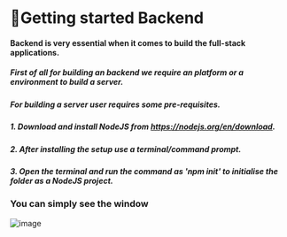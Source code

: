 # 📎Getting started Backend

#### Backend is very essential when it comes to build the full-stack applications.

##### First of all for building an backend we require an platform or a environment to build a server\.
##### For building a server user requires some pre-requisites\.

#####  1. Download and install NodeJS from https://nodejs.org/en/download.
#####  2. After installing the setup use a terminal/command prompt.
#####  3. Open the terminal and run the command as 'npm init' to initialise the folder as a NodeJS project.

### You can simply see the window
![image](https://github.com/devashishroychowdhury/getting-started-with-backend/assets/100063820/913c0a67-ec60-408e-804a-baeaf635463d)
 
